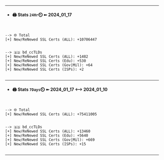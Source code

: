 

---
- #### 🖨️ **Stats** `24Hr`⏲️ ➼ 2024_01_17
```console


--> 🌐 Total
[+] New/ReNewed SSL Certs (ALL): +10706447


--> 🇧🇩 bd_ccTLDs
[+] New/ReNewed SSL Certs (ALL): +1482
[+] New/ReNewed SSL Certs (Edu): +530
[+] New/ReNewed SSL Certs (Gov|Mil): +64
[+] New/ReNewed SSL Certs (ISPs): +2


```

---
- #### 🖨️ **Stats** `7Days`⏲️ ➼ 2024_01_17 <--> 2024_01_10
```console


--> 🌐 Total
[+] New/ReNewed SSL Certs (ALL): +75411005


--> 🇧🇩 bd_ccTLDs
[+] New/ReNewed SSL Certs (ALL): +13460
[+] New/ReNewed SSL Certs (Edu): +5640
[+] New/ReNewed SSL Certs (Gov|Mil): +669
[+] New/ReNewed SSL Certs (ISPs): +15


```

---

